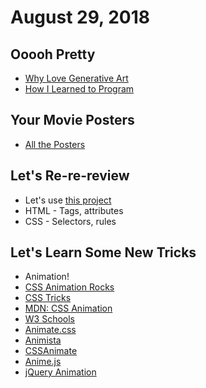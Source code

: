 # August 29, 2018

## Ooooh Pretty

- [Why Love Generative Art](https://www.artnome.com/news/2018/8/8/why-love-generative-art)
- [How I Learned to Program](https://www.youtube.com/watch?v=Y4cOmMDCUJc)

## Your Movie Posters

- [All the Posters](https://zany-paper.glitch.me/)

## Let's Re-re-review

- Let's use [this project](https://glitch.com/edit/#!/equal-surf)
- HTML - Tags, attributes
- CSS - Selectors, rules

## Let's Learn Some New Tricks

- Animation!
- [CSS Animation Rocks](https://cssanimation.rocks/)
- [CSS Tricks](https://css-tricks.com/almanac/properties/a/animation/)
- [MDN: CSS Animation](https://developer.mozilla.org/en-US/docs/Web/CSS/CSS_Animations/Using_CSS_animations)
- [W3 Schools](https://www.w3schools.com/css/css3_animations.asp)
- [Animate.css](https://daneden.github.io/animate.css/)
- [Animista](http://animista.net/)
- [CSSAnimate](http://cssanimate.com/)
- [Anime.js](http://animejs.com/)
- [jQuery Animation](http://api.jquery.com/animate/)
